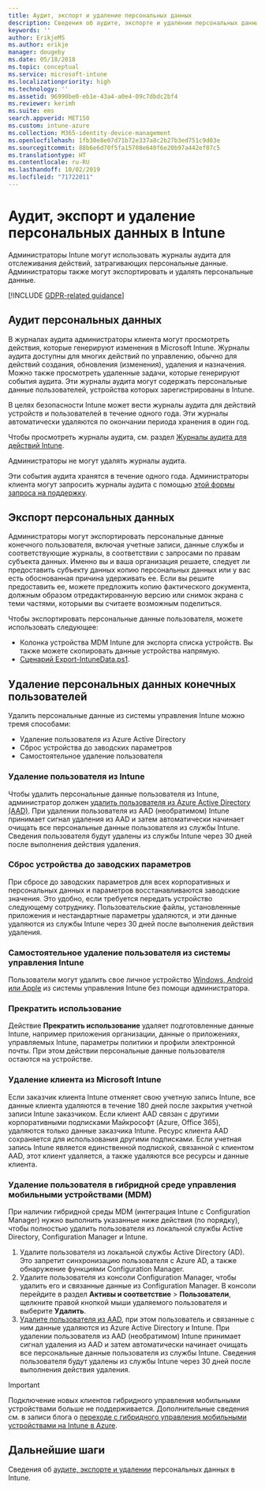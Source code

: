 ```yaml
---
title: Аудит, экспорт и удаление персональных данных
description: Сведения об аудите, экспорте и удалении персональных данных.
keywords: ''
author: ErikjeMS
ms.author: erikje
manager: dougeby
ms.date: 05/18/2018
ms.topic: conceptual
ms.service: microsoft-intune
ms.localizationpriority: high
ms.technology: ''
ms.assetid: 96990be0-eb1e-43a4-a0e4-09c7dbdc2bf4
ms.reviewer: kerimh
ms.suite: ems
search.appverid: MET150
ms.custom: intune-azure
ms.collection: M365-identity-device-management
ms.openlocfilehash: 1fb30e8e07d71b72e337a8c2b27b3ed751c9d03e
ms.sourcegitcommit: 88b6e6d70f5fa15708e640f6e20b97a442ef07c5
ms.translationtype: HT
ms.contentlocale: ru-RU
ms.lasthandoff: 10/02/2019
ms.locfileid: "71722011"
---
```

# <a name="audit-export-or-delete-personal-data-in-intune"></a>Аудит, экспорт и удаление персональных данных в Intune

Администраторы Intune могут использовать журналы аудита для отслеживания действий, затрагивающих персональные данные. Администраторы также могут экспортировать и удалять персональные данные.

[!INCLUDE [GDPR-related guidance](../includes/gdpr-intro-sentence.md)]

## <a name="audit-personal-data"></a>Аудит персональных данных

В журналах аудита администраторы клиента могут просмотреть действия, которые генерируют изменения в Microsoft Intune. Журналы аудита доступны для многих действий по управлению, обычно для действий создания, обновления (изменения), удаления и назначения. Можно также просмотреть удаленные задачи, которые генерируют события аудита. Эти журналы аудита могут содержать персональные данные пользователей, устройства которых зарегистрированы в Intune.  

В целях безопасности Intune может вести журналы аудита для действий устройств и пользователей в течение одного года. Эти журналы автоматически удаляются по окончании периода хранения в один год.

Чтобы просмотреть журналы аудита, см. раздел [Журналы аудита для действий Intune](../fundamentals/monitor-audit-logs.md). 

Администраторы не могут удалять журналы аудита.

Эти события аудита хранятся в течение одного года. Администраторы клиента могут запросить журналы аудита с помощью [этой формы запроса на поддержку](https://privacy.microsoft.com/en-US/privacy-questions?).

## <a name="export-personal-data"></a>Экспорт персональных данных

Администраторы могут экспортировать персональные данные конечного пользователя, включая учетные записи, данные службы и соответствующие журналы, в соответствии с запросами по правам субъекта данных. Именно вы и ваша организация решаете, следует ли предоставить субъекту данных копию персональных данных или у вас есть обоснованная причина удерживать ее. Если вы решите предоставить ее, можете предложить копию фактического документа, должным образом отредактированную версию или снимок экрана с теми частями, которыми вы считаете возможным поделиться.

Чтобы экспортировать персональные данные пользователя, можете использовать следующее: 
- Колонка устройства MDM Intune для экспорта списка устройств. Вы также можете скопировать данные устройства напрямую.
- [Сценарий Export-IntuneData.ps1](https://aka.ms/intunedataexport).

## <a name="delete-end-user-personal-data"></a>Удаление персональных данных конечных пользователей

Удалить персональные данные из системы управления Intune можно тремя способами:
- Удаление пользователя из Azure Active Directory
- Сброс устройства до заводских параметров
- Самостоятельное удаление пользователя

### <a name="delete-a-user-from-intune"></a>Удаление пользователя из Intune

Чтобы удалить персональные данные пользователя из Intune, администратор должен [удалить пользователя из Azure Active Directory (AAD)](https://docs.microsoft.com/azure/active-directory/fundamentals/add-users-azure-active-directory#delete-a-user). При удалении пользователя из AAD (необратимом) Intune принимает сигнал удаления из AAD и затем автоматически начинает очищать все персональные данные пользователя из службы Intune. Сведения пользователя будут удалены из службы Intune через 30 дней после выполнения действия удаления.

### <a name="reset-device-to-factory-settings"></a>Сброс устройства до заводских параметров
При сбросе до заводских параметров для всех корпоративных и персональных данных и параметров восстанавливаются заводские значения. Это удобно, если требуется передать устройство следующему сотруднику. Пользовательские файлы, установленные приложения и нестандартные параметры удаляются, и эти данные удаляются из службы Intune через 30 дней после выполнения действия удаления.

### <a name="user-self-removal-from-intune-management"></a>Самостоятельное удаление пользователя из системы управления Intune
Пользователи могут удалить свое личное устройство [Windows, Android или Apple](https://docs.microsoft.com/intune-user-help/unenroll-your-device-from-intune-android) из системы управления Intune без помощи администратора.   

### <a name="retire"></a>Прекратить использование
Действие **Прекратить использование** удаляет подготовленные данные Intune, например приложения организации, данные о приложениях, управляемых Intune, параметры политики и профили электронной почты. При этом действии персональные данные пользователя остаются на устройстве.

### <a name="delete-a-tenant-from-microsoft-intune"></a>Удаление клиента из Microsoft Intune

Если заказчик клиента Intune отменяет свою учетную запись Intune, все данные клиента удаляются в течение 180 дней после закрытия учетной записи Intune заказчиком. Если клиент AAD связан с другими корпоративными подписками Майкрософт (Azure, Office 365), удаляются только данные заказчика Intune. Ресурс клиента AAD сохраняется для использования другими подписками. Если учетная запись Intune является единственной подпиской, связанной с клиентом AAD, этот клиент удаляется, а также удаляются все ресурсы и данные клиента.

### <a name="delete-a-user-in-a-hybrid-mobile-device-management-mdm-environment"></a>Удаление пользователя в гибридной среде управления мобильными устройствами (MDM)
При наличии гибридной среды MDM (интеграция Intune с Configuration Manager) нужно выполнить указанные ниже действия (по порядку), чтобы полностью удалить пользователя из локальной службы Active Directory, Configuration Manager и Intune.

1. Удалите пользователя из локальной службы Active Directory (AD). Это запретит синхронизацию пользователя с Azure AD, а также обнаружение функциями Configuration Manager. 
2. Удалите пользователя из консоли Configuration Manager, чтобы удалить его и связанные данные из Configuration Manager. В консоли перейдите в раздел **Активы и соответствие** > **Пользователи**, щелкните правой кнопкой мыши удаляемого пользователя и выберите **Удалить**.
3. [Удалите пользователя из AAD](https://docs.microsoft.com/azure/active-directory/fundamentals/add-users-azure-active-directory#delete-a-user), при этом пользователь и связанные с ним данные удаляются из Azure Active Directory и Intune. При удалении пользователя из AAD (необратимом) Intune принимает сигнал удаления из AAD и затем автоматически начинает очищать все персональные данные пользователя из службы Intune. Сведения пользователя будут удалены из службы Intune через 30 дней после выполнения действия удаления.

> [!Important]
>Подключение новых клиентов гибридного управления мобильными устройствами больше не поддерживается. Дополнительные сведения см. в записи блога о [переходе с гибридного управления мобильными устройствами на Intune в Azure](https://techcommunity.microsoft.com/t5/Intune-Customer-Success/Move-from-Hybrid-Mobile-Device-Management-to-Intune-on-Azure/ba-p/280150).

## <a name="next-steps"></a>Дальнейшие шаги

Сведения об [аудите, экспорте и удалении](privacy-data-audit-export-delete.md) персональных данных в Intune.

